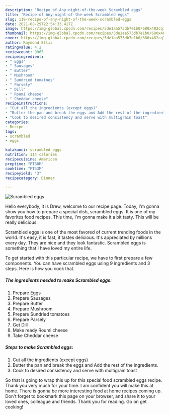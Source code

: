 ```yaml
---
description: "Recipe of Any-night-of-the-week Scrambled eggs"
title: "Recipe of Any-night-of-the-week Scrambled eggs"
slug: 119-recipe-of-any-night-of-the-week-scrambled-eggs
date: 2021-08-29T22:54:33.417Z
image: https://img-global.cpcdn.com/recipes/5de1aa573db7e1b0/680x482cq70/scrambled-eggs-recipe-main-photo.jpg
thumbnail: https://img-global.cpcdn.com/recipes/5de1aa573db7e1b0/680x482cq70/scrambled-eggs-recipe-main-photo.jpg
cover: https://img-global.cpcdn.com/recipes/5de1aa573db7e1b0/680x482cq70/scrambled-eggs-recipe-main-photo.jpg
author: Raymond Ellis
ratingvalue: 4.2
reviewcount: 9965
recipeingredient:
- " Eggs"
- " Sausages"
- " Butter"
- " Mushroom"
- " Sundried tomatoes"
- " Parsely"
- " Dill"
- " Roumi cheese"
- " Cheddar cheese"
recipeinstructions:
- "Cut all the ingredients (except eggs)"
- "Butter the pan and break the eggs and Add the rest of the ingredients."
- "Cook to desired consistency and serve with multigrain toast"
categories:
- Recipe
tags:
- scrambled
- eggs

katakunci: scrambled eggs 
nutrition: 114 calories
recipecuisine: American
preptime: "PT30M"
cooktime: "PT43M"
recipeyield: "3"
recipecategory: Dinner

---
```



![Scrambled eggs](https://img-global.cpcdn.com/recipes/5de1aa573db7e1b0/680x482cq70/scrambled-eggs-recipe-main-photo.jpg)

Hello everybody, it is Drew, welcome to our recipe page. Today, I'm gonna show you how to prepare a special dish, scrambled eggs. It is one of my favorites food recipes. This time, I'm gonna make it a bit tasty. This will be really delicious.



Scrambled eggs is one of the most favored of current trending foods in the world. It's easy, it is fast, it tastes delicious. It's appreciated by millions every day. They are nice and they look fantastic. Scrambled eggs is something that I have loved my entire life.


To get started with this particular recipe, we have to first prepare a few components. You can have scrambled eggs using 9 ingredients and 3 steps. Here is how you cook that.

<!--inarticleads1-->

##### The ingredients needed to make Scrambled eggs:

1. Prepare  Eggs
1. Prepare  Sausages
1. Prepare  Butter
1. Prepare  Mushroom
1. Prepare  Sundried tomatoes
1. Prepare  Parsely
1. Get  Dill
1. Make ready  Roumi cheese
1. Take  Cheddar cheese




<!--inarticleads2-->

##### Steps to make Scrambled eggs:

1. Cut all the ingredients (except eggs)
1. Butter the pan and break the eggs and Add the rest of the ingredients.
1. Cook to desired consistency and serve with multigrain toast




So that is going to wrap this up for this special food scrambled eggs recipe. Thank you very much for your time. I am confident you will make this at home. There is gonna be more interesting food at home recipes coming up. Don't forget to bookmark this page on your browser, and share it to your loved ones, colleague and friends. Thank you for reading. Go on get cooking!
